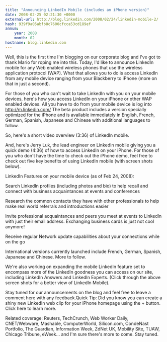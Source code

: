 ```yaml
---
title: "Announcing LinkedIn Mobile (includes an iPhone version)"
date: 2008-02-25 02:21:30 +0000
external-url: http://blog.linkedin.com/2008/02/24/linkedin-mobile-2/
hash: 939f9a05abfb8c7600cfcca53cd189ef
annum:
    year: 2008
    month: 02
hostname: blog.linkedin.com
---
```


Well, this is the first time I'm blogging on our corporate blog and I've got to thank Mario for roping me into this. Today, I'd like to announce LinkedIn mobile for any Web enabled wireless phones that use the wireless application protocol (WAP). What that allows you to do is access LinkedIn from any mobile device ranging from your Blackberry to iPhone (more on that in just a second). 


For those of you who can't wait to take LinkedIn with you on your mobile devices, here's how you access LinkedIn on your iPhone or other WAP enabled devices. All you have to do from your mobile device is log into 
http://m.linkedin.com/
The beta product includes a version specially optimized for the iPhone and is available immediately in English, French, German, Spanish, Japanese and Chinese with additional languages to follow.


So, here's a short video overview (3:36) of LinkedIn mobile. 






And, here's Jerry Luk, the lead engineer on LinkedIn mobile giving you a quick demo (4:36) of how to access LinkedIn on your iPhone. For those of you who don't have the time to check out the iPhone demo, feel free to check out five key benefits of using LinkedIn mobile (with screen shots below). 






LinkedIn Features on your mobile device (as of Feb 24, 2008): 





 Search LinkedIn profiles (including photos and bio) to help recall and connect with business acquaintances at events and conferences 





 Research the common contacts they have with other professionals to help make real world referrals and introductions easier





 Invite professional acquaintances and peers you meet at events to LinkedIn with just their email address. Exchanging business cards is just not cool anymore! 





 Receive regular Network update capabilities about your connections while on the go







 International versions currently launched include French, German, Spanish, Japanese and Chinese. More to follow.




We're also working on expanding the mobile LinkedIn feature
set to encompass more of the LinkedIn goodness you can access on our
site, including LinkedIn Answers and LinkedIn Experts. (Click through the above screen shots for a better view of LinkedIn Mobile).




Stay tuned for our announcements on the blog and feel free to leave a comment here with any feedback.Quick Tip: Did you know you can create a shiny new LinkedIn web clip for your iPhone homepage using the + button. Click here to learn more.


Related coverage: Reuters, TechCrunch, Web Worker Daily, CNET/Webware, Mashable, ComputerWorld, Silicon.com, CondeNast Portfolio, The Guardian, Information Week, ZdNet UK, Mobility Site, TUAW, Chicago Tribune, eWeek... and I'm sure there's more to come. Stay tuned.
